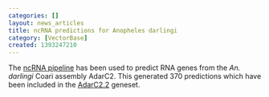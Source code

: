 ```yaml
---
categories: []
layout: news_articles
title: ncRNA predictions for Anopheles darlingi
category: [VectorBase]
created: 1393247210
---
```

The <a href="/info/genome/genebuild/ncrna.html">ncRNA pipeline</a> has been used to predict RNA genes from the <em>An. darlingi</em> Coari assembly AdarC2. This generated 370 predictions which have been included in the <a href="/organisms/anopheles-darlingi/coari/AdarC2.2">AdarC2.2</a> geneset.
